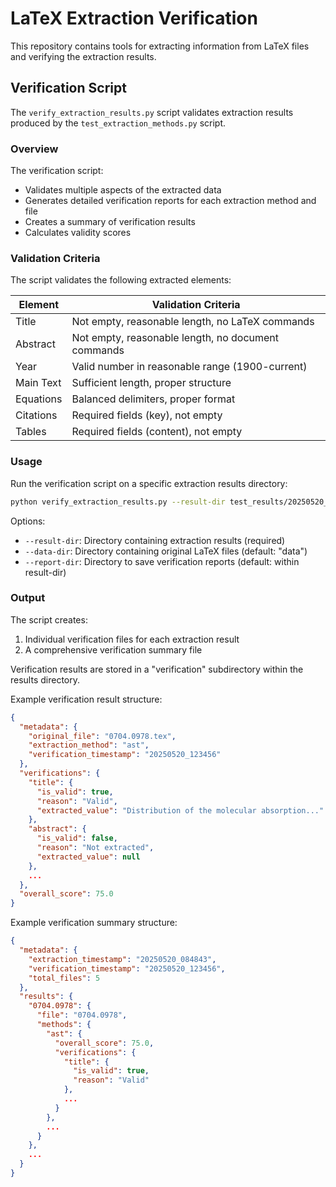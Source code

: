 # LaTeX Extraction Verification

This repository contains tools for extracting information from LaTeX files and verifying the extraction results.

## Verification Script

The `verify_extraction_results.py` script validates extraction results produced by the `test_extraction_methods.py` script.

### Overview

The verification script:
- Validates multiple aspects of the extracted data
- Generates detailed verification reports for each extraction method and file
- Creates a summary of verification results
- Calculates validity scores

### Validation Criteria

The script validates the following extracted elements:

| Element | Validation Criteria |
|---------|---------------------|
| Title | Not empty, reasonable length, no LaTeX commands |
| Abstract | Not empty, reasonable length, no document commands |
| Year | Valid number in reasonable range (1900-current) |
| Main Text | Sufficient length, proper structure |
| Equations | Balanced delimiters, proper format |
| Citations | Required fields (key), not empty |
| Tables | Required fields (content), not empty |

### Usage

Run the verification script on a specific extraction results directory:

```bash
python verify_extraction_results.py --result-dir test_results/20250520_084843
```

Options:
- `--result-dir`: Directory containing extraction results (required)
- `--data-dir`: Directory containing original LaTeX files (default: "data")
- `--report-dir`: Directory to save verification reports (default: within result-dir)

### Output

The script creates:
1. Individual verification files for each extraction result
2. A comprehensive verification summary file

Verification results are stored in a "verification" subdirectory within the results directory.

Example verification result structure:
```json
{
  "metadata": {
    "original_file": "0704.0978.tex",
    "extraction_method": "ast",
    "verification_timestamp": "20250520_123456"
  },
  "verifications": {
    "title": {
      "is_valid": true,
      "reason": "Valid",
      "extracted_value": "Distribution of the molecular absorption..."
    },
    "abstract": {
      "is_valid": false,
      "reason": "Not extracted",
      "extracted_value": null
    },
    ...
  },
  "overall_score": 75.0
}
```

Example verification summary structure:
```json
{
  "metadata": {
    "extraction_timestamp": "20250520_084843",
    "verification_timestamp": "20250520_123456",
    "total_files": 5
  },
  "results": {
    "0704.0978": {
      "file": "0704.0978",
      "methods": {
        "ast": {
          "overall_score": 75.0,
          "verifications": {
            "title": {
              "is_valid": true,
              "reason": "Valid"
            },
            ...
          }
        },
        ...
      }
    },
    ...
  }
}
```